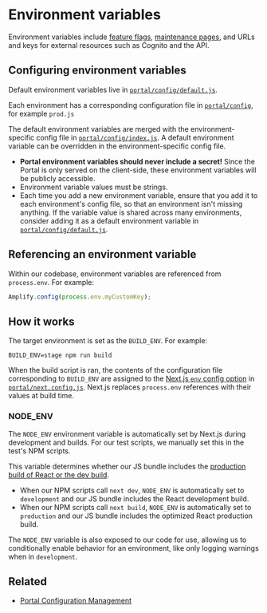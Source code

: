 # Environment variables

Environment variables include [feature flags](feature-flags.md), [maintenance pages](maintenance-pages.md), and URLs and keys for external resources such as Cognito and the API.

## Configuring environment variables

Default environment variables live in [`portal/config/default.js`](../../portal/config/default.js).

Each environment has a corresponding configuration file in [`portal/config`](../../portal/config/), for example `prod.js`

The default environment variables are merged with the environment-specific config file in [`portal/config/index.js`](../../portal/config/index.js). A default environment variable can be overridden in the environment-specific config file.

- **Portal environment variables should never include a secret!** Since the Portal is only served on the client-side, these environment variables will be publicly accessible.
- Environment variable values must be strings.
- Each time you add a new environment variable, ensure that you add it to each environment's config file, so that an environment isn't missing anything. If the variable value is shared across many environments, consider adding it as a default environment variable in [`portal/config/default.js`](../../portal/config/default.js).

## Referencing an environment variable

Within our codebase, environment variables are referenced from `process.env`. For example:

```js
Amplify.config(process.env.myCustomKey);
```

## How it works

The target environment is set as the `BUILD_ENV`. For example:

```
BUILD_ENV=stage npm run build
```

When the build script is ran, the contents of the configuration file corresponding to `BUILD_ENV` are assigned to the [Next.js `env` config option](https://nextjs.org/docs/api-reference/next.config.js/environment-variables) in [`portal/next.config.js`](../../portal/next.config.js). Next.js replaces `process.env` references with their values at build time.

### NODE_ENV

The `NODE_ENV` environment variable is automatically set by Next.js during development and builds. For our test scripts, we manually set this in the test's NPM scripts.

This variable determines whether our JS bundle includes the [production build of React or the dev build](https://reactjs.org/docs/optimizing-performance.html#use-the-production-build).

- When our NPM scripts call `next dev`, `NODE_ENV` is automatically set to `development` and our JS bundle includes the React development build.
- When our NPM scripts call `next build`, `NODE_ENV` is automatically set to `production` and our JS bundle includes the optimized React production build.

The `NODE_ENV` variable is also exposed to our code for use, allowing us to conditionally enable behavior for an environment, like only logging warnings when in `development`.

## Related

- [Portal Configuration Management](https://lwd.atlassian.net/wiki/spaces/DD/pages/304152764/Portal+Configuration+Management)
